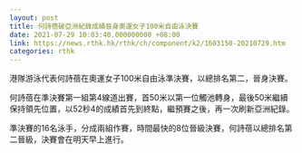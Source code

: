 ```yaml
---
layout: post
title: 何詩蓓破亞洲紀錄成績晉身奧運女子100米自由泳決賽
date: 2021-07-29 10:03:40.000000000 +08:00
link: https://news.rthk.hk/rthk/ch/component/k2/1603150-20210729.htm
categories: rthk
---
```


港隊游泳代表何詩蓓在奧運女子100米自由泳準決賽，以總排名第二，晉身決賽。

何詩蓓在準決賽第一組第4線道出賽，首50米以第一位觸池轉身，最後50米繼續保持領先位置，以52秒4的成績首先到終點，繼預賽之後，再一次刷新亞洲紀錄。

準決賽的16名泳手，分成兩組作賽，時間最快的8位晉級決賽，何詩蓓以總排名第二晉級，決賽會在明天早上進行。
